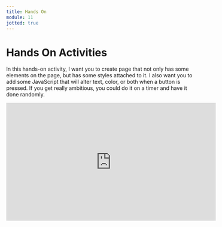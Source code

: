 ```yaml
---
title: Hands On
module: 11
jotted: true
---
```


# Hands On Activities

In this hands-on activity, I want you to create page that not only has some elements on the page, but has some styles attached to it.  I also want you to add some JavaScript that will alter text, color, or both when a button is pressed.  If you get really ambitious, you could do it on a timer and have it done randomly.

<div id="jotted-demo-1" class="jotted-theme-stacked"></div>

<script>
    new Jotted(document.querySelector("#jotted-demo-1"), {
    files: [
        {
            type: "js",
            hide: false,
            url:"https://raw.githubusercontent.com/Montana-Media-Arts/441-WebTech-Spring2019/master/Week%2011%20Examples/handsonscript.js"
        },
        {
            type: "html",
            hide: false,
            url:"https://raw.githubusercontent.com/Montana-Media-Arts/441-WebTech-Spring2019/master/Week%2011%20Examples/HandsOnExample.html"

    }],
    showBlank: false,
    showResult: true,
    runScripts: true,
    plugins: [
        { name: 'ace', options: { "maxLines": 100, "Lines": 100 } },
        // { name: 'console', options: { autoClear: true } },
    ]
});
</script>

<iframe width="560" height="315" src="https://umontana.zoom.us/rec/play/6ZEqIb2o-jg3T4GTtQSDAvZ4W9TrLqOs1XId-6cKzk-1AXUCYAWiNOcWMcR4fsrnZtmfQxN4xRyFLkw?continueMode=true" frameborder="0" allow="accelerometer; autoplay; encrypted-media; gyroscope; picture-in-picture" allowfullscreen></iframe>